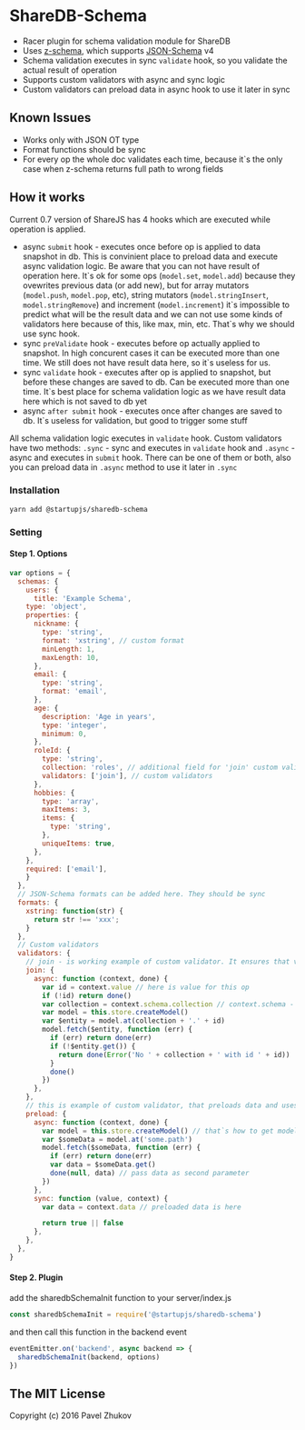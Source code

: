 # ShareDB-Schema

- Racer plugin for schema validation module for ShareDB
- Uses [z-schema](https://github.com/zaggino/z-schema), which supports [JSON-Schema](http://json-schema.org/) v4
- Schema validation executes in sync ``validate`` hook, so you validate the actual result of operation
- Supports custom validators with async and sync logic
- Custom validators can preload data in async hook to use it later in sync

## Known Issues
- Works only with JSON OT type
- Format functions should be sync
- For every op the whole doc validates each time, because it\`s the only case when z-schema returns full path to wrong fields

## How it works
Current 0.7 version of ShareJS has 4 hooks which are executed while operation is applied.
- async ``submit`` hook - executes once before op is applied to data snapshot in db. This is convinient place to preload data and execute async validation logic. Be aware that you can not have result of operation here. It\`s ok for some ops (``model.set``, ``model.add``) because they ovewrites previous data (or add new), but for array mutators (``model.push``, ``model.pop``, etc), string mutators (``model.stringInsert``, ``model.stringRemove``) and increment (``model.increment``) it\`s impossible to predict what will be the result data and we can not use some kinds of validators here because of this, like max, min, etc. That\`s why we should use sync hook.
- sync ``preValidate`` hook - executes before op actually applied to snapshot. In high concurent cases it can be executed more than one time. We still does not have result data here, so it\`s useless for us.
- sync ``validate`` hook - executes after op is applied to snapshot, but before these changes are saved to db. Can be executed more than one time. It\`s best place for schema validation logic as we have result data here which is not saved to db yet
- async ``after submit`` hook - executes once after changes are saved to db. It\`s useless for validation, but good to trigger
some stuff

All schema validation logic executes in ``validate`` hook. Custom validators have two methods: ``.sync`` - sync and executes in ``validate`` hook and ``.async`` - async and executes in ``submit`` hook. There can be one of them or both, also you can preload data in ``.async`` method to use it later in ``.sync``

### Installation
```
yarn add @startupjs/sharedb-schema
```

### Setting
#### Step 1. Options
``` js
var options = {
  schemas: {
    users: {
      title: 'Example Schema',
    type: 'object',
    properties: {
      nickname: {
        type: 'string',
        format: 'xstring', // custom format
        minLength: 1,
        maxLength: 10,
      },
      email: {
        type: 'string',
        format: 'email',
      },
      age: {
        description: 'Age in years',
        type: 'integer',
        minimum: 0,
      },
      roleId: {
        type: 'string',
        collection: 'roles', // additional field for 'join' custom validator
        validators: ['join'], // custom validators
      },
      hobbies: {
        type: 'array',
        maxItems: 3,
        items: {
          type: 'string',
        },
        uniqueItems: true,
      },
    },
    required: ['email'],
    }
  },
  // JSON-Schema formats can be added here. They should be sync
  formats: {
    xstring: function(str) {
      return str !== 'xxx';
    }
  },
  // Custom validators
  validators: {
    // join - is working example of custom validator. It ensures that value is id of doc of specific collection
    join: {
      async: function (context, done) {
        var id = context.value // here is value for this op
        if (!id) return done()
        var collection = context.schema.collection // context.schema - is schema of current property
        var model = this.store.createModel()
        var $entity = model.at(collection + '.' + id)
        model.fetch($entity, function (err) {
          if (err) return done(err)
          if (!$entity.get()) {
            return done(Error('No ' + collection + ' with id ' + id))
          }
          done()
        })
      },
    },
    // this is example of custom validator, that preloads data and uses it later
    preload: {
      async: function (context, done) {
        var model = this.store.createModel() // that`s how to get model
        var $someData = model.at('some.path')
        model.fetch($someData, function (err) {
          if (err) return done(err)
          var data = $someData.get()
          done(null, data) // pass data as second parameter
        })
      },
      sync: function (value, context) {
        var data = context.data // preloaded data is here

        return true || false
      },
    },
  },
}

```

#### Step 2. Plugin

add the sharedbSchemaInit function to your server/index.js
``` js
const sharedbSchemaInit = require('@startupjs/sharedb-schema')
```

and then call this function in the backend event
``` js
eventEmitter.on('backend', async backend => {
  sharedbSchemaInit(backend, options)
})
```

## The MIT License

Copyright (c) 2016 Pavel Zhukov
